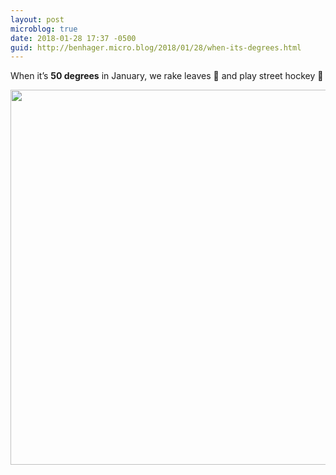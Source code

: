 ```yaml
---
layout: post
microblog: true
date: 2018-01-28 17:37 -0500
guid: http://benhager.micro.blog/2018/01/28/when-its-degrees.html
---
```

When it’s **50 degrees** in January, we rake leaves 🍁 and play street hockey 🏒 

<img src="http://hager.blog/uploads/2018/a1886160db.jpg" width="599" height="600" />
